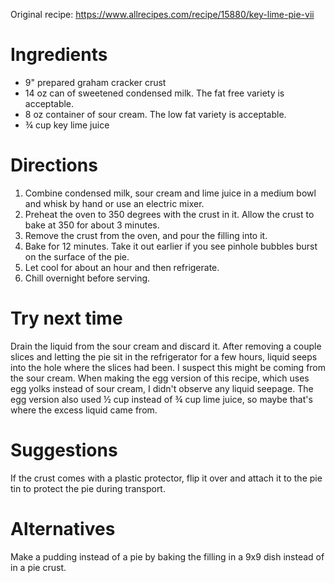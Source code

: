 Original recipe: https://www.allrecipes.com/recipe/15880/key-lime-pie-vii

# Ingredients

- 9" prepared graham cracker crust
- 14 oz can of sweetened condensed milk. The fat free variety is acceptable.
- 8 oz container of sour cream. The low fat variety is acceptable.
- ¾ cup key lime juice

# Directions

1. Combine condensed milk, sour cream and lime juice in a medium bowl and whisk by hand or use an electric mixer.
1. Preheat the oven to 350 degrees with the crust in it. Allow the crust to bake at 350 for about 3 minutes.
1. Remove the crust from the oven, and pour the filling into it.
1. Bake for 12 minutes. Take it out earlier if you see pinhole bubbles burst on the surface of the pie.
1. Let cool for about an hour and then refrigerate.
1. Chill overnight before serving.

# Try next time

Drain the liquid from the sour cream and discard it. After removing a couple slices and letting the pie sit in the refrigerator for a few hours, liquid seeps into the hole where the slices had been. I suspect this might be coming from the sour cream. When making the egg version of this recipe, which uses egg yolks instead of sour cream, I didn't observe any liquid seepage. The egg version also used ½ cup instead of ¾ cup lime juice, so maybe that's where the excess liquid came from.

# Suggestions

If the crust comes with a plastic protector, flip it over and attach it to the pie tin to protect the pie during transport.

# Alternatives

Make a pudding instead of a pie by baking the filling in a 9x9 dish instead of in a pie crust.
